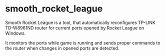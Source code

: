 # smooth_rocket_league

Smooth Rocket League is a tool, that automatically reconfigures TP-LINK TD-W8961ND router for current ports opened by Rocket League on Windows.

It monitors the ports while game is running and sends proper commands to the router when changes in opened ports are detected.
